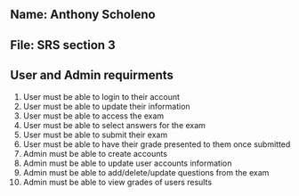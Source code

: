 ## Name: Anthony Scholeno
## File: SRS section 3

## User and Admin requirments

1. User must be able to login to their account
2. User must be able to update their information
3. User must be able to access the exam 
4. User must be able to select answers for the exam
5. User must be able to submit their exam
6. User must be able to have their grade presented to them once submitted
7. Admin must be able to create accounts
8. Admin must be able to update user accounts information
9. Admin must be able to add/delete/update questions from the exam
10. Admin must be able to view grades of users results